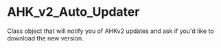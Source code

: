 # AHK_v2_Auto_Updater
Class object that will notify you of AHKv2 updates and ask if you'd like to download the new version.
